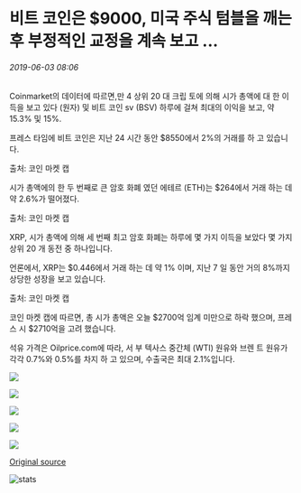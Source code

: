 # 비트 코인은 $9000, 미국 주식 텀블을 깨는 후 부정적인 교정을 계속 보고 ...

###### 2019-06-03 08:06

Coinmarket의 데이터에 따르면,만 4 상위 20 대 크립 토에 의해 시가 총액에 대 한 이득을 보고 있다 (원자) 및 비트 코인 sv (BSV) 하루에 걸쳐 최대의 이익을 보고, 약 15.3% 및 15%.

프레스 타임에 비트 코인은 지난 24 시간 동안 $8550에서 2%의 거래를 하 고 있습니다.

출처: 코인 마켓 캡

시가 총액에의 한 두 번째로 큰 암호 화폐 였던 에테르 (ETH)는 $264에서 거래 하는 데 약 2.6%가 떨어졌다.

출처: 코인 마켓 캡

XRP, 시가 총액에 의해 세 번째 최고 암호 화폐는 하루에 몇 가지 이득을 보았다 몇 가지 상위 20 개 동전 중 하나입니다.

언론에서, XRP는 $0.446에서 거래 하는 데 약 1% 이며, 지난 7 일 동안 거의 8%까지 상당한 성장을 보고 있습니다.

출처: 코인 마켓 캡

코인 마켓 캡에 따르면, 총 시가 총액은 오늘 $2700억 임계 미만으로 하락 했으며, 프레스 시 $2710억을 고려 했습니다.

석유 가격은 Oilprice.com에 따라, 서 부 텍사스 중간체 (WTI) 원유와 브렌 트 원유가 각각 0.7%와 0.5%를 차지 하 고 있으며, 수출국은 최대 2.1%입니다.

![](https://s3.cointelegraph.com/storage/uploads/view/0cfbd9849bfbf2fd12f27fcea5a6a1e5.jpg)

![](https://s3.cointelegraph.com/storage/uploads/view/c0ad9add400464c16b95fdb43d82f66f.jpg)

![](https://s3.cointelegraph.com/storage/uploads/view/e2d11fab251198dc1ab8a7edb5b1a40f.jpg)

![](https://s3.cointelegraph.com/storage/uploads/view/b12a19a384bc106a024b8bfc64447e0d.jpg)

![](https://s3.cointelegraph.com/storage/uploads/view/d7fd6f16e94ceb85b1cd745dce062617.jpg)

[Original source](https://cointelegraph.com/news/bitcoin-continues-to-see-negative-corrections-after-breaking-9-000-us-stocks-tumble)

![stats](https://c.statcounter.com/11760860/0/a89fa40b/1/ "stats")